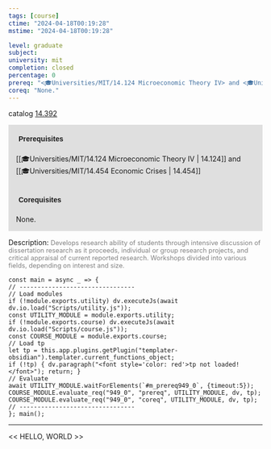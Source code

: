 ```yaml
---
tags: [course]
ctime: "2024-04-18T00:19:28"
mstime: "2024-04-18T00:19:28"

level: graduate
subject: 
university: mit
completion: closed
percentage: 0
prereq: "<🎓Universities/MIT/14.124 Microeconomic Theory IV> and <🎓Universities/MIT/14.454 Economic Crises>"
coreq: "None."
---
```


catalog [14.392](http://student.mit.edu/catalog/m14a.html#14.392)

<span style="display: block; padding: 15px; background-color: rgb(100, 100, 100, 0.2);"><font id="m_prereq949_0" style="display: block; font-family: Arial, sans-serif; font-weight: bold; padding: 5px">Prerequisites</font><br><span id="prereq949_0">[[🎓Universities/MIT/14.124 Microeconomic Theory IV | 14.124]] and [[🎓Universities/MIT/14.454 Economic Crises | 14.454]]</span></span>
<span style="display: block; padding: 15px; background-color: rgb(100, 100, 100, 0.2);"><font id="m_coreq949_0" style="display: block; font-family: Arial, sans-serif; font-weight: bold; padding: 5px">Corequisites</font><br><span id="coreq949_0">None.</span></span>

<font style="">Description:</font>
<font style="color: grey; font-size: 0.8rem;">Develops research ability of students through intensive discussion of dissertation research as it proceeds, individual or group research projects, and critical appraisal of current reported research. Workshops divided into various fields, depending on interest and size.</font>

```dataviewjs
const main = async _ => {
// --------------------------------
// Load modules
if (!module.exports.utility) dv.executeJs(await dv.io.load("Scripts/utility.js"));
const UTILITY_MODULE = module.exports.utility;
if (!module.exports.course) dv.executeJs(await dv.io.load("Scripts/course.js"));
const COURSE_MODULE = module.exports.course;
// Load tp
let tp = this.app.plugins.getPlugin("templater-obsidian").templater.current_functions_object;
if (!tp) { dv.paragraph("<font style='color: red'>tp not loaded!</font>"); return; }
// Evaluate
await UTILITY_MODULE.waitForElements(`#m_prereq949_0`, {timeout:5});
COURSE_MODULE.evaluate_req("949_0", "prereq", UTILITY_MODULE, dv, tp);
COURSE_MODULE.evaluate_req("949_0", "coreq", UTILITY_MODULE, dv, tp);
// --------------------------------
}; main();
```

---

<< HELLO, WORLD >>
